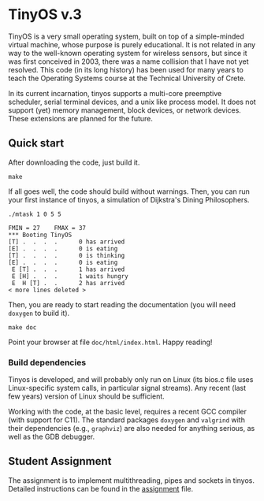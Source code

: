 # TinyOS v.3

TinyOS is a very small operating system, built on top of a simple-minded virtual machine, whose purpose is purely educational. It is not related in any way to the well-known operating system for wireless sensors, but since it was first conceived in 2003, there was a name collision that I have not yet resolved. This code (in its long history) has been used for many years to teach the Operating Systems course at the Technical University of Crete.

In its current incarnation, tinyos supports a multi-core preemptive scheduler, serial terminal devices, and a unix like process model. It does not support (yet) memory management, block devices, or network devices. These extensions are planned for the future.

## Quick start

After downloading the code, just build it.

```shell
make
```

If all goes well, the code should build without warnings. Then, you can run your first instance of tinyos, a simulation of Dijkstra's Dining Philosophers.

```shell
./mtask 1 0 5 5
```

```console
FMIN = 27    FMAX = 37
*** Booting TinyOS
[T] .  .  .  .      0 has arrived
[E] .  .  .  .      0 is eating
[T] .  .  .  .      0 is thinking
[E] .  .  .  .      0 is eating
 E [T] .  .  .      1 has arrived
 E [H] .  .  .      1 waits hungry
 E  H [T] .  .      2 has arrived
< more lines deleted >
```

Then, you are ready to start reading the documentation (you will need `doxygen` to build it).

```shell
make doc
```

Point your browser at file `doc/html/index.html`. Happy reading!

### Build dependencies

Tinyos is developed, and will probably only run on Linux (its bios.c file uses Linux-specific system calls, in particular signal streams). Any recent (last few years) version of Linux should be sufficient.

Working with the code, at the basic level, requires a recent GCC compiler (with support for C11). The standard packages `doxygen` and `valgrind` with their dependencies (e.g., `graphviz`) are also needed for anything serious, as well as the GDB debugger.

## Student Assignment

The assignment is to implement multithreading, pipes and sockets in tinyos. Detailed instructions can be found in the [assignment](assignment.pdf) file.
